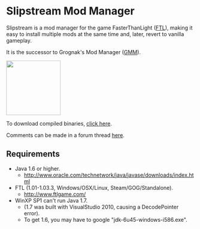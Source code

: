 Slipstream Mod Manager
======================

Slipstream is a mod manager for the game FasterThanLight ([FTL](http://www.ftlgame.com/)), making it easy to install multiple mods at the same time and, later, revert to vanilla gameplay.

It is the successor to Grognak's Mod Manager ([GMM](http://www.ftlgame.com/forum/viewtopic.php?p=9994)).

<img src="https://github.com/Vhati/Slipstream-Mod-Manager/master/img/screenshot01.png" width="145px" height="auto" />

To download compiled binaries, [click here](https://sourceforge.net/projects/slipstreammodmanager/).

Comments can be made in a forum thread [here](http://).


Requirements
------------
* Java 1.6 or higher.
    * http://www.oracle.com/technetwork/java/javase/downloads/index.html
* FTL (1.01-1.03.3, Windows/OSX/Linux, Steam/GOG/Standalone).
    * http://www.ftlgame.com/
* WinXP SP1 can't run Java 1.7.
    * (1.7 was built with VisualStudio 2010, causing a DecodePointer error).
    * To get 1.6, you may have to google "jdk-6u45-windows-i586.exe".

